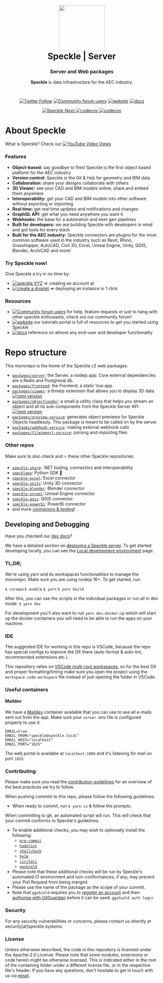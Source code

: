 <h1 align="center">
  <img src="https://user-images.githubusercontent.com/2679513/131189167-18ea5fe1-c578-47f6-9785-3748178e4312.png" width="150px"/><br/>
  Speckle | Server
</h1>
<h3 align="center">
    Server and Web packages
</h3>
<p align="center"><b>Speckle</b> is data infrastructure for the AEC industry.</p><br/>

<p align="center"><a href="https://twitter.com/SpeckleSystems"><img src="https://img.shields.io/twitter/follow/SpeckleSystems?style=social" alt="Twitter Follow"></a> <a href="https://speckle.community"><img src="https://img.shields.io/discourse/users?server=https%3A%2F%2Fspeckle.community&amp;style=flat-square&amp;logo=discourse&amp;logoColor=white" alt="Community forum users"></a> <a href="https://speckle.systems"><img src="https://img.shields.io/badge/https://-speckle.systems-royalblue?style=flat-square" alt="website"></a> <a href="https://speckle.guide/dev/"><img src="https://img.shields.io/badge/docs-speckle.guide-orange?style=flat-square&amp;logo=read-the-docs&amp;logoColor=white" alt="docs"></a></p>

<p align="center">
<a href="https://github.com/Speckle-Next/SpeckleServer/"><img src="https://circleci.com/gh/specklesystems/speckle-server.svg?style=svg&amp;circle-token=76eabd350ea243575cbb258b746ed3f471f7ac29" alt="Speckle-Next">
</a> 
<a href="https://codecov.io/gh/specklesystems/speckle-server">
<img src="https://codecov.io/gh/specklesystems/speckle-server/branch/master/graph/badge.svg" alt="codecov">
</a>
<a href="https://results.pre-commit.ci/latest/github/specklesystems/speckle-server/main">
<img src="https://results.pre-commit.ci/badge/github/specklesystems/speckle-server/main.svg" alt="codecov">
</a>
</p>

# About Speckle

What is Speckle? Check our [![YouTube Video Views](https://img.shields.io/youtube/views/B9humiSpHzM?label=Speckle%20in%201%20minute%20video&style=social)](https://www.youtube.com/watch?v=B9humiSpHzM)

### Features

- **Object-based:** say goodbye to files! Speckle is the first object based platform for the AEC industry
- **Version control:** Speckle is the Git & Hub for geometry and BIM data
- **Collaboration:** share your designs collaborate with others
- **3D Viewer:** see your CAD and BIM models online, share and embed them anywhere
- **Interoperability:** get your CAD and BIM models into other software without exporting or importing
- **Real time:** get real time updates and notifications and changes
- **GraphQL API:** get what you need anywhere you want it
- **Webhooks:** the base for a automation and next-gen pipelines
- **Built for developers:** we are building Speckle with developers in mind and got tools for every stack
- **Built for the AEC industry:** Speckle connectors are plugins for the most common software used in the industry such as Revit, Rhino, Grasshopper, AutoCAD, Civil 3D, Excel, Unreal Engine, Unity, QGIS, Blender, ArchiCAD and more!

### Try Speckle now!

Give Speckle a try in no time by:

- [![speckle XYZ](https://img.shields.io/badge/https://-speckle.xyz-0069ff?style=flat-square&logo=hackthebox&logoColor=white)](https://speckle.xyz) ⇒ creating an account at
- [![create a droplet](https://img.shields.io/badge/Create%20a%20Droplet-0069ff?style=flat-square&logo=digitalocean&logoColor=white)](https://marketplace.digitalocean.com/apps/speckle-server?refcode=947a2b5d7dc1) ⇒ deploying an instance in 1 click

### Resources

- [![Community forum users](https://img.shields.io/badge/community-forum-green?style=for-the-badge&logo=discourse&logoColor=white)](https://speckle.community) for help, feature requests or just to hang with other speckle enthusiasts, check out our community forum!
- [![website](https://img.shields.io/badge/tutorials-speckle.systems-royalblue?style=for-the-badge&logo=youtube)](https://speckle.systems) our tutorials portal is full of resources to get you started using Speckle
- [![docs](https://img.shields.io/badge/docs-speckle.guide-orange?style=for-the-badge&logo=read-the-docs&logoColor=white)](https://speckle.guide/dev/) reference on almost any end-user and developer functionality

# Repo structure

This monorepo is the home of the Speckle v2 web packages:

- [`packages/server`](https://github.com/specklesystems/speckle-server/blob/main/packages/server): the Server, a nodejs app. Core external dependencies are a Redis and Postgresql db.
- [`packages/frontend`](https://github.com/specklesystems/speckle-server/blob/main/packages/frontend): the Frontend, a static Vue app.
- [`packages/viewer`](https://github.com/specklesystems/speckle-server/blob/main/packages/viewer): a threejs extension that allows you to display 3D data [![npm version](https://camo.githubusercontent.com/dc69232cc57b77de6554e752dd6dfc60ca0ecdfbe91bdfcbf7c7531a511ec200/68747470733a2f2f62616467652e667572792e696f2f6a732f253430737065636b6c652532467669657765722e737667)](https://www.npmjs.com/package/@speckle/viewer)
- [`packages/objectloader`](https://github.com/specklesystems/speckle-server/blob/main/packages/objectloader): a small js utility class that helps you stream an object and all its sub-components from the Speckle Server API. [![npm version](https://camo.githubusercontent.com/4d4f1e38ce50aaf11b4a3ad8e01ce3eaaa561dc5fd08febbae556f52f1d41097/68747470733a2f2f62616467652e667572792e696f2f6a732f253430737065636b6c652532466f626a6563746c6f616465722e737667)](https://www.npmjs.com/package/@speckle/objectloader)
- [`packages/preview-service`](https://github.com/specklesystems/speckle-server/blob/main/packages/preview-service): generates object previews for Speckle Objects headlessly. This package is meant to be called on by the server.
- [`packages/webhook-service`](https://github.com/specklesystems/speckle-server/tree/main/packages/webhook-service): making external webhook calls
- [`packages/fileimport-service`](https://github.com/specklesystems/speckle-server/tree/main/packages/fileimport-service): parsing and importing files

### Other repos

Make sure to also check and ⭐️ these other Speckle repositories:

- [`speckle-sharp`](https://github.com/specklesystems/speckle-sharp): .NET tooling, connectors and interoperability
- [`specklepy`](https://github.com/specklesystems/specklepy): Python SDK 🐍
- [`speckle-excel`](https://github.com/specklesystems/speckle-excel): Excel connector
- [`speckle-unity`](https://github.com/specklesystems/speckle-unity): Unity 3D connector
- [`speckle-blender`](https://github.com/specklesystems/speckle-blender): Blender connector
- [`speckle-unreal`](https://github.com/specklesystems/speckle-unreal): Unreal Engine connector
- [`speckle-qgis`](https://github.com/specklesystems/speckle-qgis): QGIS connector
- [`speckle-powerbi`](https://github.com/specklesystems/speckle-powerbi): PowerBi connector
- and more [connectors & tooling](https://github.com/specklesystems/)!

## Developing and Debugging

Have you checked our [dev docs](https://speckle.guide/dev/)?

We have a detailed section on [deploying a Speckle server](https://speckle.guide/dev/server-setup.html). To get started developing locally, you can see the [Local development environment](https://speckle.guide/dev/server-local-dev.html) page.

### TL;DR;

We're using yarn and its workspaces functionalities to manage the monorepo.
Make sure you are using nodejs 16+.
To get started, run:

`$ corepack enable`
`$ yarn`
`$ yarn build`

After this, you can use the scripts in the individual packages or run all in dev mode:
`$ yarn dev`

For development you'll also want to run `yarn dev:docker:up` which will start up the docker containers you will need
to be able to run the apps on your machine.

### IDE

The suggested IDE for working in this repo is VSCode, because the repo has special configs to improve the DX there (auto-format & auto-lint, recommended extensions etc.).

This repository relies on [VSCode multi-root workspaces](https://code.visualstudio.com/docs/editor/multi-root-workspaces), so for the best DX and proper formatting/linting make sure you open the project using the `workspace.code-workspace` file instead of just opening the folder in VSCode.

### Useful containers

#### Maildev

We have a [Maildev](https://github.com/maildev/maildev) container available that you can use to see all e-mails sent out from the app. Make sure your `server` .env file is configured properly to use it:

```
EMAIL=true
EMAIL_FROM="speckle@speckle.local"
EMAIL_HOST="localhost"
EMAIL_PORT="1025"
```

The web portal is available at `localhost:1080` and it's listening for mail on port `1025`.

### Contributing

Please make sure you read the [contribution guidelines](https://github.com/specklesystems/speckle-server/blob/main/CONTRIBUTING.md) for an overview of the best practices we try to follow.

When pushing commits to this repo, please follow the following guidelines:

- When ready to commit, run `$ yarn cz` & follow the prompts.

When committing to git, an automated script will run. This will check that your commit conforms to Speckle's guidelines.

- To enable additional checks, you may wish to _optionally_ install the following:
  - [`pre-commit`](https://pre-commit.com/#install)
  - [`hadolint`](https://github.com/hadolint/hadolint#install)
  - [`shellcheck`](https://github.com/koalaman/shellcheck#installing)
  - [`helm`](https://helm.sh/docs/intro/install/)
  - [`circleci`](https://circleci.com/docs/local-cli)
  - [`ggshield`](https://github.com/GitGuardian/ggshield#installation)
- Please note that these additional checks will be run by Speckle's automated CI environment and non-conformances, if any, may prevent your Pull Request from being merged.
- Please use the name of the package as the scope of your commit.
- Note that `ggshield` requires you to [register an account](https://dashboard.gitguardian.com/auth/signup) and then [authorise with GitGuardian](https://github.com/GitGuardian/ggshield#initial-setup) before it can be used: `ggshield auth login`

### Security

For any security vulnerabilities or concerns, please contact us directly at security[at]speckle.systems.

### License

Unless otherwise described, the code in this repository is licensed under the Apache-2.0 License. Please note that some modules, extensions or code herein might be otherwise licensed. This is indicated either in the root of the containing folder under a different license file, or in the respective file's header. If you have any questions, don't hesitate to get in touch with us via [email](mailto:hello@speckle.systems).
